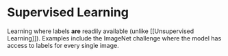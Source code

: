 # Supervised Learning
Learning where labels **are** readily available (unlike [[Unsupervised Learning]]). Examples include the ImageNet challenge where the model has access to labels for every single image.